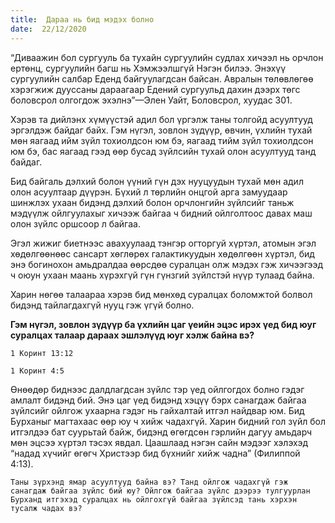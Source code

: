 ```yaml
---
title:  Дараа нь бид мэдэх болно
date:  22/12/2020
---
```


“Диваажин бол сургууль ба тухайн сургуулийн судлах хичээл нь орчлон ертөнц, сургуулийн багш нь Хэмжээлшгүй Нэгэн билээ. Энэхүү сургуулийн салбар Еденд байгуулагдсан байсан. Авралын төлөвлөгөө хэрэгжиж дууссаны дараагаар Едений сургуульд дахин дээрх төгс боловсрол олгогдож эхэлнэ”—Элен Уайт, Боловсрол, хуудас 301.

Хэрэв та дийлэнх хүмүүстэй адил бол үргэлж таны толгойд асуултууд эргэлдэж байдаг байх. Гэм нүгэл, зовлон зүдүүр, өвчин, үхлийн тухай мөн яагаад ийм зүйл тохиолдсон юм бэ, яагаад тийм зүйл тохиолдсон юм бэ, бас яагаад гээд өөр бусад зүйлсийн тухай олон асуултууд танд байдаг.

Бид байгаль дэлхий болон үүний гүн дэх нууцуудын тухай мөн адил олон асуултаар дүүрэн. Бүхий л төрлийн онцгой арга замуудаар шинжлэх ухаан бидэнд дэлхий болон орчлонгийн зүйлсийг таньж мэдүүлж ойлгуулахыг хичээж байгаа ч бидний ойлголтоос давах маш олон зүйлс оршсоор л байгаа.

Эгэл жижиг биетнээс авахуулаад тэнгэр огторгуй хүртэл, атомын эгэл хөдөлгөөнөөс сансарт хөглөрөх галактикуудын хөдөлгөөн хүртэл, бид энэ богинохон амьдралдаа өөрсдөө суралцан олж мэдэх гэж хичээгээд ч оюун ухаан маань хүрэхгүй гүн гүнзгий зүйлстэй нүүр тулаад байна.

Харин нөгөө талаараа хэрэв бид мөнхөд суралцах боломжтой болвол бидэнд тайлагдахгүй нууц гэж үгүй болно.

**Гэм нүгэл, зовлон зүдүүр ба үхлийн цаг үеийн эцэс ирэх үед бид юуг суралцах талаар дараах эшлэлүүд юуг хэлж байна вэ?**

`1 Коринт 13:12`

`1 Коринт 4:5`

Өнөөдөр биднээс далдлагдсан зүйлс тэр үед ойлгогдох болно гэдэг амлалт бидэнд бий. Энэ цаг үед бидэнд хэцүү бэрх санагдаж байгаа зүйлсийг ойлгож ухаарна гэдэг нь гайхалтай итгэл найдвар юм. Бид Бурханыг магтахаас өөр юу ч хийж чадахгүй. Харин бидний гол зүйл бол итгэлдээ бат суурьтай байж, бидэнд өгөгдсөн гэрлийн дагуу амьдарч мөн эцсээ хүртэл тэсэх явдал. Цаашлаад нэгэн сайн мэдээг хэлэхэд “надад хүчийг өгөгч Христээр бид бүхнийг хийж чадна”  (Филиппой 4:13).

`Таны зүрхэнд ямар асуултууд байна вэ? Танд ойлгож чадахгүй гэж санагдаж байгаа зүйлс бий юу? Ойлгож байгаа зүйлс дээрээ тулгуурлан Бурханд итгэхэд суралцах нь ойлгохгүй байгаа зүйлсэд тань хэрхэн тусалж чадах вэ?`
